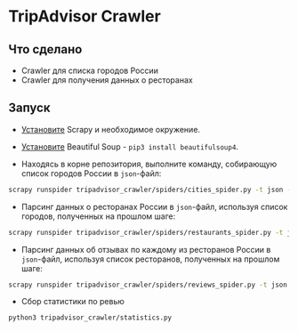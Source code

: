 # TripAdvisor Crawler

## Что сделано

- Crawler для списка городов России
- Crawler для получения данных о ресторанах

## Запуск

- [Установите](https://docs.scrapy.org/en/latest/intro/install.html) Scrapy и необходимое окружение.
- [Установите](https://pypi.org/project/beautifulsoup4/) Beautiful Soup - `pip3 install beautifulsoup4`.

- Находясь в корне репозитория, выполните команду, собирающую список городов России в `json`-файл:

```bash
scrapy runspider tripadvisor_crawler/spiders/cities_spider.py -t json -o - > cities.json
```

- Парсинг данных о ресторанах России в `json`-файл, используя список городов, полученных на прошлом шаге:

```bash
scrapy runspider tripadvisor_crawler/spiders/restaurants_spider.py -t json -o - > restaurants.json
```

- Парсинг данных об отзывах по каждому из ресторанов России в `json`-файл, используя список ресторанов, полученных на прошлом шаге:

```bash
scrapy runspider tripadvisor_crawler/spiders/reviews_spider.py -t json -o - > reviews.json
```

- Сбор статистики по ревью
```bash
python3 tripadvisor_crawler/statistics.py
```
